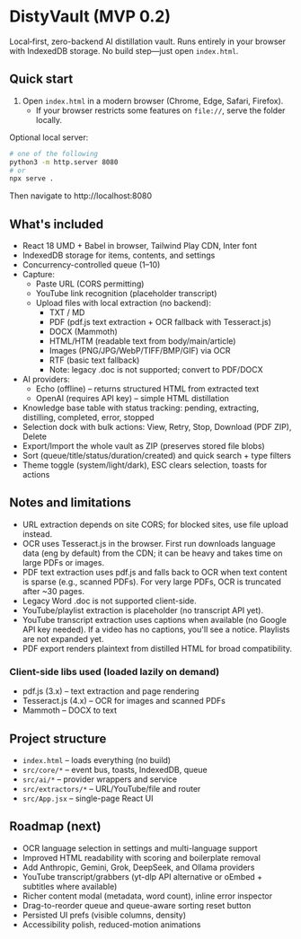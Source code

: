 # DistyVault (MVP 0.2)

Local‑first, zero-backend AI distillation vault. Runs entirely in your browser with IndexedDB storage. No build step—just open `index.html`.

## Quick start

1. Open `index.html` in a modern browser (Chrome, Edge, Safari, Firefox).
   - If your browser restricts some features on `file://`, serve the folder locally.

Optional local server:

```sh
# one of the following
python3 -m http.server 8080
# or
npx serve .
```

Then navigate to http://localhost:8080

## What's included

- React 18 UMD + Babel in browser, Tailwind Play CDN, Inter font
- IndexedDB storage for items, contents, and settings
- Concurrency-controlled queue (1–10)
- Capture:
  - Paste URL (CORS permitting)
  - YouTube link recognition (placeholder transcript)
  - Upload files with local extraction (no backend):
    - TXT / MD
    - PDF (pdf.js text extraction + OCR fallback with Tesseract.js)
    - DOCX (Mammoth)
    - HTML/HTM (readable text from body/main/article)
    - Images (PNG/JPG/WebP/TIFF/BMP/GIF) via OCR
    - RTF (basic text fallback)
    - Note: legacy .doc is not supported; convert to PDF/DOCX
- AI providers:
  - Echo (offline) – returns structured HTML from extracted text
  - OpenAI (requires API key) – simple HTML distillation
- Knowledge base table with status tracking: pending, extracting, distilling, completed, error, stopped
- Selection dock with bulk actions: View, Retry, Stop, Download (PDF ZIP), Delete
- Export/Import the whole vault as ZIP (preserves stored file blobs)
- Sort (queue/title/status/duration/created) and quick search + type filters
- Theme toggle (system/light/dark), ESC clears selection, toasts for actions

## Notes and limitations

- URL extraction depends on site CORS; for blocked sites, use file upload instead.
- OCR uses Tesseract.js in the browser. First run downloads language data (eng by default) from the CDN; it can be heavy and takes time on large PDFs or images.
- PDF text extraction uses pdf.js and falls back to OCR when text content is sparse (e.g., scanned PDFs). For very large PDFs, OCR is truncated after ~30 pages.
- Legacy Word .doc is not supported client-side.
- YouTube/playlist extraction is placeholder (no transcript API yet).
 - YouTube transcript extraction uses captions when available (no Google API key needed). If a video has no captions, you'll see a notice. Playlists are not expanded yet.
- PDF export renders plaintext from distilled HTML for broad compatibility.

### Client-side libs used (loaded lazily on demand)
- pdf.js (3.x) – text extraction and page rendering
- Tesseract.js (4.x) – OCR for images and scanned PDFs
- Mammoth – DOCX to text

## Project structure

- `index.html` – loads everything (no build)
- `src/core/*` – event bus, toasts, IndexedDB, queue
- `src/ai/*` – provider wrappers and service
- `src/extractors/*` – URL/YouTube/file and router
- `src/App.jsx` – single-page React UI

## Roadmap (next)

- OCR language selection in settings and multi-language support
- Improved HTML readability with scoring and boilerplate removal
- Add Anthropic, Gemini, Grok, DeepSeek, and Ollama providers
- YouTube transcript/grabbers (yt-dlp API alternative or oEmbed + subtitles where available)
- Richer content modal (metadata, word count), inline error inspector
- Drag-to-reorder queue and queue-aware sorting reset button
- Persisted UI prefs (visible columns, density)
- Accessibility polish, reduced-motion animations
